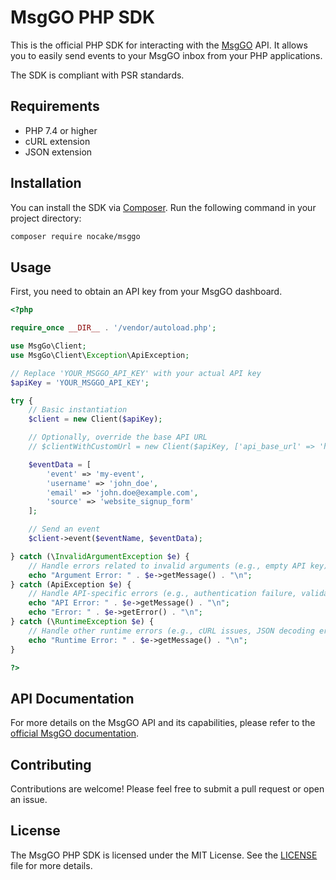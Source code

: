 # MsgGO PHP SDK

This is the official PHP SDK for interacting with the [MsgGO](https://msggo.io/) API. It allows you to easily send events to your MsgGO inbox from your PHP applications.

The SDK is compliant with PSR standards.

## Requirements

- PHP 7.4 or higher
- cURL extension
- JSON extension

## Installation

You can install the SDK via [Composer](https://getcomposer.org/). Run the following command in your project directory:

```bash
composer require nocake/msggo
```

## Usage

First, you need to obtain an API key from your MsgGO dashboard.

```php
<?php

require_once __DIR__ . '/vendor/autoload.php';

use MsgGo\Client;
use MsgGo\Client\Exception\ApiException;

// Replace 'YOUR_MSGGO_API_KEY' with your actual API key
$apiKey = 'YOUR_MSGGO_API_KEY';

try {
    // Basic instantiation
    $client = new Client($apiKey);

    // Optionally, override the base API URL
    // $clientWithCustomUrl = new Client($apiKey, ['api_base_url' => 'https://custom.msggo.instance.com']);

    $eventData = [
        'event' => 'my-event',
        'username' => 'john_doe',
        'email' => 'john.doe@example.com',
        'source' => 'website_signup_form'
    ];

    // Send an event
    $client->event($eventName, $eventData);

} catch (\InvalidArgumentException $e) {
    // Handle errors related to invalid arguments (e.g., empty API key)
    echo "Argument Error: " . $e->getMessage() . "\n";
} catch (ApiException $e) {
    // Handle API-specific errors (e.g., authentication failure, validation error)
    echo "API Error: " . $e->getMessage() . "\n";
    echo "Error: " . $e->getError() . "\n";
} catch (\RuntimeException $e) {
    // Handle other runtime errors (e.g., cURL issues, JSON decoding errors not from API)
    echo "Runtime Error: " . $e->getMessage() . "\n";
}

?>
```

## API Documentation

For more details on the MsgGO API and its capabilities, please refer to the [official MsgGO documentation](https://msggo.io/documentation).

## Contributing

Contributions are welcome! Please feel free to submit a pull request or open an issue.

## License

The MsgGO PHP SDK is licensed under the MIT License. See the [LICENSE](LICENSE) file for more details.